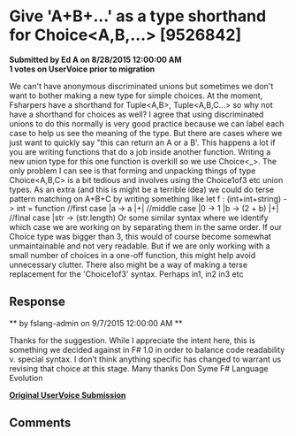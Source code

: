 # Give 'A+B+...' as a type shorthand for Choice<A,B,...> [9526842] #

**Submitted by Ed A on 8/28/2015 12:00:00 AM**  
**1 votes on UserVoice prior to migration**  

We can't have anonymous discriminated unions but sometimes we don't want to bother making a new type for simple choices. At the moment, Fsharpers have a shorthand for Tuple<A,B>, Tuple<A,B,C...> so why not have a shorthand for choices as well? I agree that using discriminated unions to do this normally is very good practice because we can label each case to help us see the meaning of the type. But there are cases where we just want to quickly say "this can return an A or a B'. This happens a lot if you are writing functions that do a job inside another function. Writing a new union type for this one function is overkill so we use Choice<_>.
The only problem I can see is that forming and unpacking things of type Choice<A,B,C> is a bit tedious and involves using the Choice1of3 etc union types. As an extra (and this is might be a terrible idea) we could do terse pattern matching on A+B+C by writing something like
let f : (int+int+string) -> int =
function
//first case
|a -> a
|+|
//middle case
|0 -> 1
|b -> (2 + b)
|+|
//final case
|str -> (str.length)
Or some similar syntax where we identify which case we are working on by separating them in the same order. If our Choice type was bigger than 3, this would of course become somewhat unmaintainable and not very readable. But if we are only working with a small number of choices in a one-off function, this might help avoid unnecessary clutter.
There also might be a way of making a terse replacement for the 'Choice1of3' syntax. Perhaps in1, in2 in3 etc



## Response ##
** by fslang-admin on 9/7/2015 12:00:00 AM **

Thanks for the suggestion. While I appreciate the intent here, this is something we decided against in F# 1.0 in order to balance code readability v. special syntax. I don’t think anything specific has changed to warrant us revising that choice at this stage.
Many thanks
Don Syme
F# Language Evolution


**[Original UserVoice Submission](https://fslang.uservoice.com/forums/245727-f-language/suggestions/9526842)**


## Comments ##

